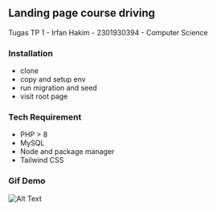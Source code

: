 ## Landing page course driving
Tugas TP 1 - Irfan Hakim - 2301930394 - Computer Science

### Installation
- clone
- copy and setup env
- run migration and seed
- visit root page

### Tech Requirement
- PHP > 8
- MySQL
- Node and package manager
- Tailwind CSS

### Gif Demo
![Alt Text](https://s4.gifyu.com/images/Screen-Recording-2022-09-11-at-0.gif)
